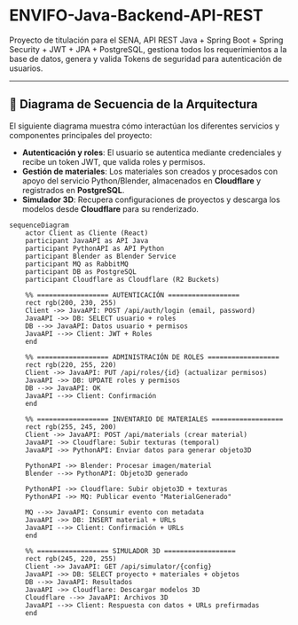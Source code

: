 # ENVIFO-Java-Backend-API-REST
Proyecto de titulación para el SENA, API REST Java + Spring Boot + Spring Security + JWT + JPA + PostgreSQL, gestiona todos los requerimientos a la base de datos, genera y valida Tokens de seguridad para autenticación de usuarios.

---

## 🔹 Diagrama de Secuencia de la Arquitectura

El siguiente diagrama muestra cómo interactúan los diferentes servicios y componentes principales del proyecto:

- **Autenticación y roles**: El usuario se autentica mediante credenciales y recibe un token JWT, que valida roles y permisos.
- **Gestión de materiales**: Los materiales son creados y procesados con apoyo del servicio Python/Blender, almacenados en **Cloudflare** y registrados en **PostgreSQL**.
- **Simulador 3D**: Recupera configuraciones de proyectos y descarga los modelos desde **Cloudflare** para su renderizado.

```mermaid
sequenceDiagram
    actor Client as Cliente (React)
    participant JavaAPI as API Java
    participant PythonAPI as API Python
    participant Blender as Blender Service
    participant MQ as RabbitMQ
    participant DB as PostgreSQL
    participant Cloudflare as Cloudflare (R2 Buckets)

    %% ================== AUTENTICACIÓN ==================
    rect rgb(200, 230, 255)
    Client ->> JavaAPI: POST /api/auth/login (email, password)
    JavaAPI ->> DB: SELECT usuario + roles
    DB -->> JavaAPI: Datos usuario + permisos
    JavaAPI -->> Client: JWT + Roles
    end

    %% ================== ADMINISTRACIÓN DE ROLES ==================
    rect rgb(220, 255, 220)
    Client ->> JavaAPI: PUT /api/roles/{id} (actualizar permisos)
    JavaAPI ->> DB: UPDATE roles y permisos
    DB -->> JavaAPI: OK
    JavaAPI -->> Client: Confirmación
    end

    %% ================== INVENTARIO DE MATERIALES ==================
    rect rgb(255, 245, 200)
    Client ->> JavaAPI: POST /api/materials (crear material)
    JavaAPI ->> Cloudflare: Subir texturas (temporal)
    JavaAPI ->> PythonAPI: Enviar datos para generar objeto3D

    PythonAPI ->> Blender: Procesar imagen/material
    Blender -->> PythonAPI: Objeto3D generado

    PythonAPI ->> Cloudflare: Subir objeto3D + texturas
    PythonAPI ->> MQ: Publicar evento "MaterialGenerado"

    MQ -->> JavaAPI: Consumir evento con metadata
    JavaAPI ->> DB: INSERT material + URLs
    JavaAPI -->> Client: Confirmación + URLs
    end

    %% ================== SIMULADOR 3D ==================
    rect rgb(245, 220, 255)
    Client ->> JavaAPI: GET /api/simulator/{config}
    JavaAPI ->> DB: SELECT proyecto + materiales + objetos
    DB -->> JavaAPI: Resultados
    JavaAPI ->> Cloudflare: Descargar modelos 3D
    Cloudflare -->> JavaAPI: Archivos 3D
    JavaAPI -->> Client: Respuesta con datos + URLs prefirmadas
    end
